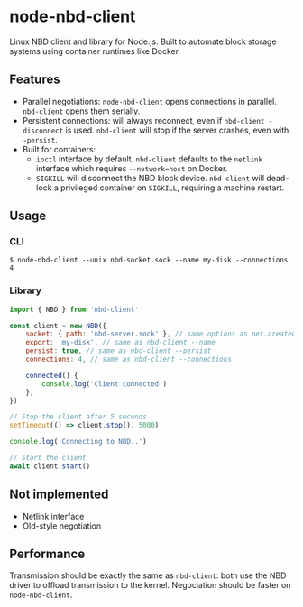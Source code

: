 # node-nbd-client

Linux NBD client and library for Node.js. Built to automate block storage systems using container runtimes like Docker.

## Features

-   Parallel negotiations: `node-nbd-client` opens connections in parallel. `nbd-client` opens them serially.
-   Persistent connections: will always reconnect, even if `nbd-client -disconnect` is used. `nbd-client` will stop if the server crashes, even with `-persist`.
-   Built for containers:
    -   `ioctl` interface by default. `nbd-client` defaults to the `netlink` interface which requires `--network=host` on Docker.
    -   `SIGKILL` will disconnect the NBD block device. `nbd-client` will dead-lock a privileged container on `SIGKILL`, requiring a machine restart.

## Usage

### CLI

```console
$ node-nbd-client --unix nbd-socket.sock --name my-disk --connections 4
```

### Library

```js
import { NBD } from 'nbd-client'

const client = new NBD({
    socket: { path: 'nbd-server.sock' }, // same options as net.createConnection()
    export: 'my-disk', // same as nbd-client --name
    persist: true, // same as nbd-client --persist
    connections: 4, // same as nbd-client --connections

    connected() {
        console.log('Client connected')
    },
})

// Stop the client after 5 seconds
setTimeout(() => client.stop(), 5000)

console.log('Connecting to NBD..')

// Start the client
await client.start()
```

## Not implemented

-   Netlink interface
-   Old-style negotiation

## Performance

Transmission should be exactly the same as `nbd-client`: both use the NBD driver to offload transmission to the kernel.
Negociation should be faster on `node-nbd-client`.
